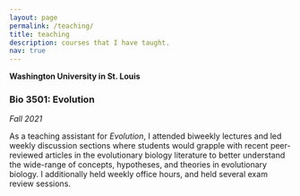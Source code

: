 ```yaml
---
layout: page
permalink: /teaching/
title: teaching
description: courses that I have taught.
nav: true
---
```


**Washington University in St. Louis**

### **Bio 3501: Evolution**

_Fall 2021_

As a teaching assistant for _Evolution_, I attended biweekly lectures and led weekly discussion sections where students would grapple with recent peer-reviewed articles in the evolutionary biology literature to better understand the wide-range of concepts, hypotheses, and theories in evolutionary biology. I additionally held weekly office hours, and held several exam review sessions.
